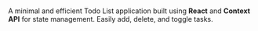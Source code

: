 # 


A minimal and efficient Todo List application built using **React** and **Context API** for state management. Easily add, delete, and toggle tasks.
